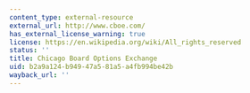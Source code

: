 ```yaml
---
content_type: external-resource
external_url: http://www.cboe.com/
has_external_license_warning: true
license: https://en.wikipedia.org/wiki/All_rights_reserved
status: ''
title: Chicago Board Options Exchange
uid: b2a9a124-b949-47a5-81a5-a4fb994be42b
wayback_url: ''
---
```

